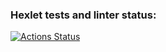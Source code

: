 ### Hexlet tests and linter status:
[![Actions Status](https://github.com/DariaLeo13/qa-engineer-project-85/actions/workflows/hexlet-check.yml/badge.svg)](https://github.com/DariaLeo13/qa-engineer-project-85/actions)
